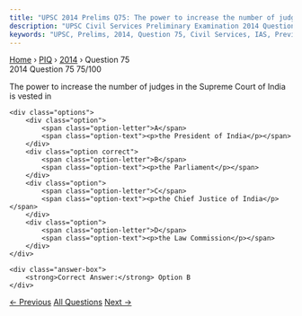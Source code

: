 ```yaml
---
title: "UPSC 2014 Prelims Q75: The power to increase the number of judges in the Supreme Co..."
description: "UPSC Civil Services Preliminary Examination 2014 Question 75 with options and answer"
keywords: "UPSC, Prelims, 2014, Question 75, Civil Services, IAS, Previous Year Questions"
---
```


<nav class="breadcrumb">
    <a href="../../">Home</a>
    <span>›</span>
    <a href="../">PIQ</a>
    <span>›</span>
    <a href="./">2014</a>
    <span>›</span>
    <span>Question 75</span>
</nav>

<div class="question-header">
    <div class="question-meta">
        <span class="year-badge">2014</span>
        <span class="question-number">Question 75</span>
        <span class="progress">75/100</span>
    </div>
    <div class="progress-bar">
        <div class="progress-fill" style="width: 75.0%"></div>
    </div>
</div>

<div class="question-content">
    <div class="question-text">
        <p>The power to increase the number of judges in the Supreme Court of India is vested in</p>
    </div>
    
    <div class="options">
        <div class="option">
            <span class="option-letter">A</span>
            <span class="option-text"><p>the President of India</p></span>
        </div>
        <div class="option correct">
            <span class="option-letter">B</span>
            <span class="option-text"><p>the Parliament</p></span>
        </div>
        <div class="option">
            <span class="option-letter">C</span>
            <span class="option-text"><p>the Chief Justice of India</p></span>
        </div>
        <div class="option">
            <span class="option-letter">D</span>
            <span class="option-text"><p>the Law Commission</p></span>
        </div>
    </div>

    <div class="answer-box">
        <strong>Correct Answer:</strong> Option B
    </div>
</div>

<div class="question-nav">
    <a href="../q074-among-the-following-organisms-which-one-does-not-b/" class="nav-btn prev">← Previous</a>
    <a href="../" class="nav-btn center">All Questions</a>
    <a href="../q076-consider-the-following-towns-of-india-1-bhadrachal/" class="nav-btn next">Next →</a>
</div>
